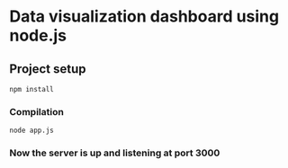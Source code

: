 # Data visualization dashboard using node.js



## Project setup
```
npm install
```

### Compilation
```
node app.js
```

### Now the server is up and listening at port 3000


